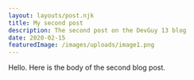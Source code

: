 ```yaml
---
layout: layouts/post.njk
title: My second post
description: The second post on the DevGuy 13 blog
date: 2020-02-15
featuredImage: /images/uploads/image1.png
---
```


Hello. Here is the body of the second blog post.